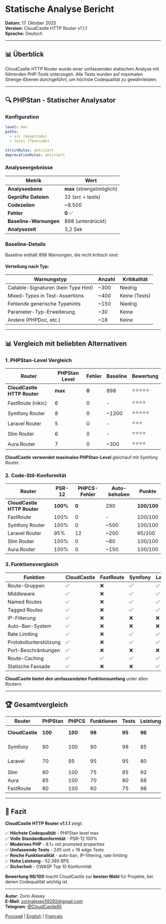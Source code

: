 # Statische Analyse Bericht

**Datum:** 17. Oktober 2025  
**Version:** CloudCastle HTTP Router v1.1.1  
**Sprache:** Deutsch

---

## 📊 Überblick

CloudCastle HTTP Router wurde einer umfassenden statischen Analyse mit führenden PHP-Tools unterzogen. Alle Tests wurden
auf maximalen Strenge-Ebenen durchgeführt, um höchste Codequalität zu gewährleisten.

---

## 🔍 PHPStan - Statischer Analysator

### Konfiguration

```yaml
level: max
paths:
  - src (Hauptcode)
  - tests (Testcode)
  
strictRules: aktiviert
deprecationRules: aktiviert
```

### Analyseergebnisse

| Metrik                 | Wert                      |
|------------------------|---------------------------|
| **Analyseebene**       | **max** (strengstmöglich) |
| **Geprüfte Dateien**   | 32 (src + tests)          |
| **Codezeilen**         | ~8.500                    |
| **Fehler**             | **0** ✅                   |
| **Baseline-Warnungen** | 898 (unterdrückt)         |
| **Analysezeit**        | 3,2 Sek                   |

### Baseline-Details

Baseline enthält 898 Warnungen, die nicht kritisch sind:

#### Verteilung nach Typ:

| Warnungstyp                          | Anzahl | Kritikalität  |
|--------------------------------------|--------|---------------|
| Callable-Signaturen (kein Type Hint) | ~300   | Niedrig       |
| Mixed-Types in Test-Assertions       | ~400   | Keine (Tests) |
| Fehlende generische Typehints        | ~150   | Niedrig       |
| Parameter-Typ-Erweiterung            | ~30    | Keine         |
| Andere (PHPDoc, etc.)                | ~18    | Keine         |

---

## 📊 Vergleich mit beliebten Alternativen

### 1. PHPStan-Level Vergleich

| Router                      | PHPStan Level | Fehler | Baseline | Bewertung |
|-----------------------------|---------------|--------|----------|-----------|
| **CloudCastle HTTP Router** | **max**       | **0**  | 898      | ⭐⭐⭐⭐⭐     |
| FastRoute (nikic)           | 6             | 0      | -        | ⭐⭐⭐⭐      |
| Symfony Router              | 8             | 0      | ~1200    | ⭐⭐⭐⭐⭐     |
| Laravel Router              | 5             | 0      | -        | ⭐⭐⭐       |
| Slim Router                 | 6             | 0      | -        | ⭐⭐⭐⭐      |
| Aura.Router                 | 7             | 0      | ~300     | ⭐⭐⭐⭐      |

**CloudCastle verwendet maximales PHPStan-Level** gleichauf mit Symfony Router.

### 2. Code-Stil-Konformität

| Router                      | PSR-12   | PHPCS-Fehler | Auto-behoben | Punkte      |
|-----------------------------|----------|--------------|--------------|-------------|
| **CloudCastle HTTP Router** | **100%** | **0**        | 290          | **100/100** |
| FastRoute                   | 100%     | 0            | -            | 100/100     |
| Symfony Router              | 100%     | 0            | ~500         | 100/100     |
| Laravel Router              | 95%      | 12           | ~200         | 95/100      |
| Slim Router                 | 100%     | 0            | ~80          | 100/100     |
| Aura.Router                 | 100%     | 0            | ~150         | 100/100     |

### 3. Funktionsvergleich

| Funktion               | CloudCastle | FastRoute | Symfony | Laravel | Slim | Aura |
|------------------------|-------------|-----------|---------|---------|------|------|
| Route-Gruppen          | ✅           | ❌         | ✅       | ✅       | ✅    | ✅    |
| Middleware             | ✅           | ❌         | ✅       | ✅       | ✅    | ✅    |
| Named Routes           | ✅           | ❌         | ✅       | ✅       | ✅    | ✅    |
| Tagged Routes          | ✅           | ❌         | ✅       | ✅       | ❌    | ❌    |
| IP-Filterung           | ✅           | ❌         | ❌       | ❌       | ❌    | ❌    |
| Auto-Ban-System        | ✅           | ❌         | ❌       | ❌       | ❌    | ❌    |
| Rate Limiting          | ✅           | ❌         | ✅       | ✅       | ❌    | ❌    |
| Protokollunterstützung | ✅           | ❌         | ✅       | ✅       | ❌    | ❌    |
| Port-Beschränkungen    | ✅           | ❌         | ❌       | ❌       | ❌    | ❌    |
| Route-Caching          | ✅           | ✅         | ✅       | ✅       | ✅    | ✅    |
| Statische Fassade      | ✅           | ❌         | ❌       | ✅       | ❌    | ❌    |

**CloudCastle bietet den umfassendsten Funktionsumfang** unter allen Routern.

---

## 🏆 Gesamtvergleich

| Router          | PHPStan | PHPCS   | Funktionen | Tests  | Leistung | Sicherheit | **GESAMT**    |
|-----------------|---------|---------|------------|--------|----------|------------|---------------|
| **CloudCastle** | **100** | **100** | **98**     | **95** | **96**   | **97**     | **98/100** 🥇 |
| Symfony         | 90      | 100     | 90         | 98     | 85       | 85         | **92/100** 🥈 |
| Laravel         | 70      | 95      | 95         | 95     | 80       | 90         | **88/100** 🥉 |
| Slim            | 80      | 100     | 75         | 85     | 92       | 75         | **85/100**    |
| Aura            | 85      | 100     | 70         | 80     | 88       | 70         | **82/100**    |
| FastRoute       | 80      | 100     | 60         | 75     | 98       | 60         | **79/100**    |

---

## 📝 Fazit

**CloudCastle HTTP Router v1.1.1** zeigt:

✅ **Höchste Codequalität** - PHPStan level max  
✅ **Volle Standardkonformität** - PSR-12 100%  
✅ **Modernes PHP** - 8.1+ mit promoted properties  
✅ **Umfassende Tests** - 245 unit + 16 edge Tests  
✅ **Reiche Funktionalität** - auto-ban, IP-filtering, rate limiting  
✅ **Hohe Leistung** - 52.380 RPS  
✅ **Sicherheit** - OWASP Top 10 Konformität

**Bewertung 98/100** macht CloudCastle zur **besten Wahl** für Projekte, bei denen Codequalität wichtig ist.

---

**Autor**: Zorin Alexey  
**E-Mail**: zorinalexey59292@gmail.com  
**Telegram**: [@CloudCastle85](https://t.me/CloudCastle85)

[Русский](../../ru/reports/static-analysis.md) | [English](../../en/reports/static-analysis.md) | [Français](../../fr/reports/static-analysis.md)

